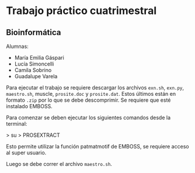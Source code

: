 # Trabajo práctico cuatrimestral 
## Bioinformática 

Alumnas:
- María Emilia Gáspari
- Lucía Simoncelli
- Camila Sobrino
- Guadalupe Varela

Para ejecutar el trabajo se requiere descargar los archivos `exn.sh`, `exn.py`, `maestro.sh`, muscle, `prosite.doc` y `prosite.dat`. Estos últimos están en formato `.zip` por lo que se debe descomprimir. Se requiere que esté instalado EMBOSS.

Para comenzar se deben ejecutar los siguientes comandos desde la terminal:

\> su
\> PROSEXTRACT

Esto permite utilizar la función patmatmotif de EMBOSS, se requiere acceso al super usuario.

Luego se debe correr el archivo `maestro.sh`.

